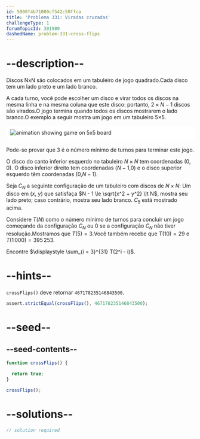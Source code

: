 ```yaml
---
id: 5900f4b71000cf542c50ffca
title: 'Problema 331: Viradas cruzadas'
challengeType: 1
forumTopicId: 301989
dashedName: problem-331-cross-flips
---
```


# --description--

Discos NxN são colocados em um tabuleiro de jogo quadrado.Cada disco tem um lado preto e um lado branco.

A cada turno, você pode escolher um disco e virar todos os discos na mesma linha e na mesma coluna que este disco: portanto, $2 × N - 1$ discos são virados.O jogo termina quando todos os discos mostrarem o lado branco.O exemplo a seguir mostra um jogo em um tabuleiro 5×5.

<img alt="animation showing game on 5x5 board" src="https://cdn.freecodecamp.org/curriculum/project-euler/cross-flips.gif" style="background-color: white; padding: 10px; display: block; margin-right: auto; margin-left: auto; margin-bottom: 1.2rem;">

Pode-se provar que 3 é o número mínimo de turnos para terminar este jogo.

O disco do canto inferior esquerdo no tabuleiro $N×N$ tem coordenadas (0, 0). O disco inferior direito tem coordenadas ($N - 1$,$0$) e o disco superior esquerdo têm coordenadas ($0$,$N - 1$).

Seja $C_N$ a seguinte configuração de um tabuleiro com discos de $N × N$: Um disco em ($x$, $y$) que satisfaça $N - 1 \le \sqrt{x^2 + y^2} \lt N$, mostra seu lado preto; caso contrário, mostra seu lado branco. $C_5$ está mostrado acima.

Considere $T(N)$ como o número mínimo de turnos para concluir um jogo começando da configuração $C_N$ ou 0 se a configuração $C_N$ não tiver resolução.Mostramos que $T(5) = 3$.Você também recebe que $T(10) = 29$ e $T(1\,000) = 395\,253$.

Encontre $\displaystyle \sum_{i = 3}^{31} T(2^i - i)$.

# --hints--

`crossFlips()` deve retornar `467178235146843500`.

```js
assert.strictEqual(crossFlips(), 467178235146843500);
```

# --seed--

## --seed-contents--

```js
function crossFlips() {

  return true;
}

crossFlips();
```

# --solutions--

```js
// solution required
```
